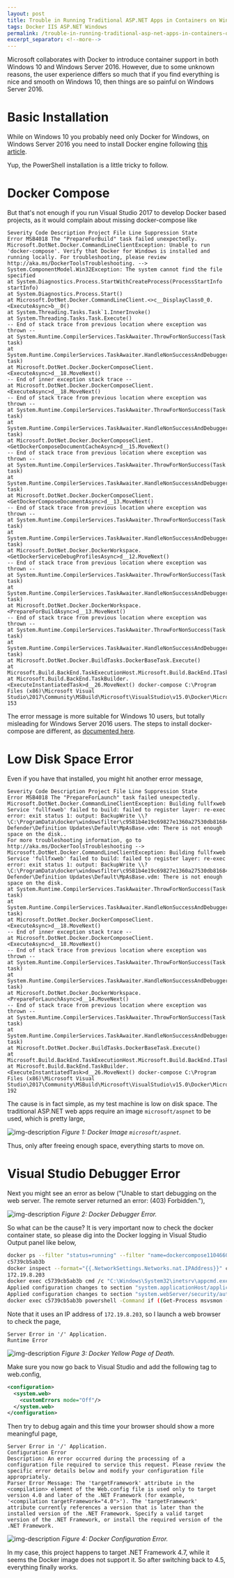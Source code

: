 ```yaml
---
layout: post
title: Trouble in Running Traditional ASP.NET Apps in Containers on Windows Server 2016
tags: Docker IIS ASP.NET Windows
permalink: /trouble-in-running-traditional-asp-net-apps-in-containers-on-windows-server-2016-43b755611337
excerpt_separator: <!--more-->
---
```

Microsoft collaborates with Docker to introduce container support in both Windows 10 and Windows Server 2016. However, due to some unknown reasons, the user experience differs so much that if you find everything is nice and smooth on Windows 10, then things are so painful on Windows Server 2016.
<!--more-->

# Basic Installation

While on Windows 10 you probably need only Docker for Windows, on Windows Server 2016 you need to install Docker engine following [this article](https://docs.docker.com/docker-ee-for-windows/install/#install-docker-ee).

Yup, the PowerShell installation is a little tricky to follow.

# Docker Compose
But that's not enough if you run Visual Studio 2017 to develop Docker based projects, as it would complain about missing docker-compose like

```
Severity Code Description Project File Line Suppression State
Error MSB4018 The "PrepareForBuild" task failed unexpectedly.
Microsoft.DotNet.Docker.CommandLineClientException: Unable to run 'docker-compose'. Verify that Docker for Windows is installed and running locally. For troubleshooting, please review http://aka.ms/DockerToolsTroubleshooting. --> System.ComponentModel.Win32Exception: The system cannot find the file specified
at System.Diagnostics.Process.StartWithCreateProcess(ProcessStartInfo startInfo)
at System.Diagnostics.Process.Start()
at Microsoft.DotNet.Docker.CommandLineClient.<>c__DisplayClass0_0.<ExecuteAsync>b__0()
at System.Threading.Tasks.Task`1.InnerInvoke()
at System.Threading.Tasks.Task.Execute()
-- End of stack trace from previous location where exception was thrown --
at System.Runtime.CompilerServices.TaskAwaiter.ThrowForNonSuccess(Task task)
at System.Runtime.CompilerServices.TaskAwaiter.HandleNonSuccessAndDebuggerNotification(Task task)
at Microsoft.DotNet.Docker.DockerComposeClient.<ExecuteAsync>d__18.MoveNext()
-- End of inner exception stack trace --
at Microsoft.DotNet.Docker.DockerComposeClient.<ExecuteAsync>d__18.MoveNext()
-- End of stack trace from previous location where exception was thrown --
at System.Runtime.CompilerServices.TaskAwaiter.ThrowForNonSuccess(Task task)
at System.Runtime.CompilerServices.TaskAwaiter.HandleNonSuccessAndDebuggerNotification(Task task)
at Microsoft.DotNet.Docker.DockerComposeClient.<GetDockerComposeDocumentCacheAsync>d__15.MoveNext()
-- End of stack trace from previous location where exception was thrown --
at System.Runtime.CompilerServices.TaskAwaiter.ThrowForNonSuccess(Task task)
at System.Runtime.CompilerServices.TaskAwaiter.HandleNonSuccessAndDebuggerNotification(Task task)
at Microsoft.DotNet.Docker.DockerComposeClient.<GetDockerComposeDocumentAsync>d__13.MoveNext()
-- End of stack trace from previous location where exception was thrown --
at System.Runtime.CompilerServices.TaskAwaiter.ThrowForNonSuccess(Task task)
at System.Runtime.CompilerServices.TaskAwaiter.HandleNonSuccessAndDebuggerNotification(Task task)
at Microsoft.DotNet.Docker.DockerWorkspace.<GetDockerServiceDebugProfilesAsync>d__12.MoveNext()
-- End of stack trace from previous location where exception was thrown --
at System.Runtime.CompilerServices.TaskAwaiter.ThrowForNonSuccess(Task task)
at System.Runtime.CompilerServices.TaskAwaiter.HandleNonSuccessAndDebuggerNotification(Task task)
at Microsoft.DotNet.Docker.DockerWorkspace.<PrepareForBuildAsync>d__13.MoveNext()
-- End of stack trace from previous location where exception was thrown --
at System.Runtime.CompilerServices.TaskAwaiter.ThrowForNonSuccess(Task task)
at System.Runtime.CompilerServices.TaskAwaiter.HandleNonSuccessAndDebuggerNotification(Task task)
at Microsoft.DotNet.Docker.BuildTasks.DockerBaseTask.Execute()
at Microsoft.Build.BackEnd.TaskExecutionHost.Microsoft.Build.BackEnd.ITaskExecutionHost.Execute()
at Microsoft.Build.BackEnd.TaskBuilder.<ExecuteInstantiatedTask>d__26.MoveNext() docker-compose C:\Program Files (x86)\Microsoft Visual Studio\2017\Community\MSBuild\Microsoft\VisualStudio\v15.0\Docker\Microsoft.VisualStudio.Docker.Compose.targets 153
```

The error message is more suitable for Windows 10 users, but totally misleading for Windows Server 2016 users. The steps to install docker-compose are different, as [documented here](https://docs.docker.com/compose/install/).

# Low Disk Space Error

Even if you have that installed, you might hit another error message,

```
Severity Code Description Project File Line Suppression State
Error MSB4018 The "PrepareForLaunch" task failed unexpectedly.
Microsoft.DotNet.Docker.CommandLineClientException: Building fullfxweb
Service 'fullfxweb' failed to build: failed to register layer: re-exec error: exit status 1: output: BackupWrite \\?\C:\ProgramData\docker\windowsfilter\c9581b4e19c69827e1360a27530db816849bbc0ee0345f5503dd2765ba2313d4\Files\ProgramData\Microsoft\Windows Defender\Definition Updates\Default\MpAsBase.vdm: There is not enough space on the disk..
For more troubleshooting information, go to http://aka.ms/DockerToolsTroubleshooting --> Microsoft.DotNet.Docker.CommandLineClientException: Building fullfxweb
Service 'fullfxweb' failed to build: failed to register layer: re-exec error: exit status 1: output: BackupWrite \\?\C:\ProgramData\docker\windowsfilter\c9581b4e19c69827e1360a27530db816849bbc0ee0345f5503dd2765ba2313d4\Files\ProgramData\Microsoft\Windows Defender\Definition Updates\Default\MpAsBase.vdm: There is not enough space on the disk.
at System.Runtime.CompilerServices.TaskAwaiter.ThrowForNonSuccess(Task task)
at System.Runtime.CompilerServices.TaskAwaiter.HandleNonSuccessAndDebuggerNotification(Task task)
at Microsoft.DotNet.Docker.DockerComposeClient.<ExecuteAsync>d__18.MoveNext()
-- End of inner exception stack trace --
at Microsoft.DotNet.Docker.DockerComposeClient.<ExecuteAsync>d__18.MoveNext()
-- End of stack trace from previous location where exception was thrown --
at System.Runtime.CompilerServices.TaskAwaiter.ThrowForNonSuccess(Task task)
at System.Runtime.CompilerServices.TaskAwaiter.HandleNonSuccessAndDebuggerNotification(Task task)
at Microsoft.DotNet.Docker.DockerWorkspace.<PrepareForLaunchAsync>d__14.MoveNext()
-- End of stack trace from previous location where exception was thrown --
at System.Runtime.CompilerServices.TaskAwaiter.ThrowForNonSuccess(Task task)
at System.Runtime.CompilerServices.TaskAwaiter.HandleNonSuccessAndDebuggerNotification(Task task)
at Microsoft.DotNet.Docker.BuildTasks.DockerBaseTask.Execute()
at Microsoft.Build.BackEnd.TaskExecutionHost.Microsoft.Build.BackEnd.ITaskExecutionHost.Execute()
at Microsoft.Build.BackEnd.TaskBuilder.<ExecuteInstantiatedTask>d__26.MoveNext() docker-compose C:\Program Files (x86)\Microsoft Visual Studio\2017\Community\MSBuild\Microsoft\VisualStudio\v15.0\Docker\Microsoft.VisualStudio.Docker.Compose.targets 192
```

The cause is in fact simple, as my test machine is low on disk space. The traditional ASP.NET web apps require an image `microsoft/aspnet` to be used, which is pretty large,

![img-description](/images/microsoft-aspnet-docker-image.png)
_Figure 1: Docker Image `microsoft/aspnet`._

Thus, only after freeing enough space, everything starts to move on.

# Visual Studio Debugger Error

Next you might see an error as below ("Unable to start debugging on the web server. The remote server returned an error: (403) Forbidden."),

![img-description](/images/vs-docker-error.png)
_Figure 2: Docker Debugger Error._

So what can be the cause? It is very important now to check the docker container state, so please dig into the Docker logging in Visual Studio Output panel like below,

``` bash
docker ps --filter "status=running" --filter "name=dockercompose1104660429_fullfxweb_" --format {{.ID}} -n 1
c5739cb5ab3b
docker inspect --format="{{.NetworkSettings.Networks.nat.IPAddress}}" c5739cb5ab3b
172.19.8.203
docker exec c5739cb5ab3b cmd /c "C:\Windows\System32\inetsrv\appcmd.exe set config -section:system.applicationHost/applicationPools /[name='DefaultAppPool'].processModel.identityType:LocalSystem /commit:apphost & C:\Windows\System32\inetsrv\appcmd.exe set config -section:system.webServer/security/authentication/anonymousAuthentication /userName: /commit:apphost"
Applied configuration changes to section "system.applicationHost/applicationPools" for "MACHINE/WEBROOT/APPHOST" at configuration commit path "MACHINE/WEBROOT/APPHOST"
Applied configuration changes to section "system.webServer/security/authentication/anonymousAuthentication" for "MACHINE/WEBROOT/APPHOST" at configuration commit path "MACHINE/WEBROOT/APPHOST"
docker exec c5739cb5ab3b powershell -Command if ((Get-Process msvsmon -ErrorAction SilentlyContinue).Count -eq 0) { Start-Process C:\msvsmon\x64\msvsmon.exe -ArgumentList /noauth, /anyuser, /silent, /nostatus, /noclrwarn, /nosecuritywarn, /nofirewallwarn, /nowowwarn, /timeout:2147483646}
```

Note that it uses an IP address of `172.19.8.203`, so I launch a web browser to check the page,

```
Server Error in '/' Application.
Runtime Error
```

![img-description](/images/vs-docker-error-2.png)
_Figure 3: Docker Yellow Page of Death._

Make sure you now go back to Visual Studio and add the following tag to web.config,

``` xml
<configuration>
  <system.web>
    <customErrors mode="Off"/>
  </system.web>
</configuration>
```

Then try to debug again and this time your browser should show a more meaningful page,

```
Server Error in '/' Application.
Configuration Error
Description: An error occurred during the processing of a configuration file required to service this request. Please review the specific error details below and modify your configuration file appropriately.
Parser Error Message: The 'targetFramework' attribute in the <compilation> element of the Web.config file is used only to target version 4.0 and later of the .NET Framework (for example, '<compilation targetFramework="4.0">'). The 'targetFramework' attribute currently references a version that is later than the installed version of the .NET Framework. Specify a valid target version of the .NET Framework, or install the required version of the .NET Framework.
```

![img-description](/images/vs-docker-error-3.png)
_Figure 4: Docker Configuration Error._

In my case, this project happens to target .NET Framework 4.7, while it seems the Docker image does not support it. So after switching back to 4.5, everything finally works.
